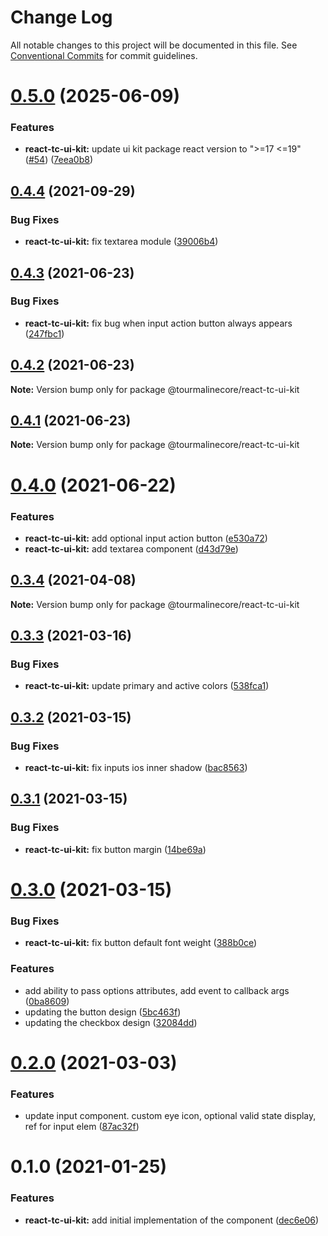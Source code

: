 # Change Log

All notable changes to this project will be documented in this file.
See [Conventional Commits](https://conventionalcommits.org) for commit guidelines.


# [0.5.0](https://github.com/TourmalineCore/React-Packages/compare/@tourmalinecore/react-tc-auth@1.0.0...@tourmalinecore/react-tc-auth@2.0.0) (2025-06-09)


### Features

* **react-tc-ui-kit:** update ui kit package react version to ">=17 <=19" ([#54](https://github.com/TourmalineCore/React-Packages/pull/54)) ([7eea0b8](https://github.com/TourmalineCore/React-Packages/pull/54/commits/7eea0b8fc02a0067e6f7f4604cbd0f0801de6619))




## [0.4.4](https://github.com/TourmalineCore/React-Packages/compare/@tourmalinecore/react-tc-ui-kit@0.4.3...@tourmalinecore/react-tc-ui-kit@0.4.4) (2021-09-29)


### Bug Fixes

* **react-tc-ui-kit:** fix textarea module ([39006b4](https://github.com/TourmalineCore/React-Packages/commit/39006b4f81dbe293dc47ee4d4b51e3576123b963))





## [0.4.3](https://github.com/TourmalineCore/React-Packages/compare/@tourmalinecore/react-tc-ui-kit@0.4.2...@tourmalinecore/react-tc-ui-kit@0.4.3) (2021-06-23)


### Bug Fixes

* **react-tc-ui-kit:** fix bug when input action button always appears ([247fbc1](https://github.com/TourmalineCore/React-Packages/commit/247fbc19864e109b5bb6f244eb6634a1c8116fc4))





## [0.4.2](https://github.com/TourmalineCore/React-Packages/compare/@tourmalinecore/react-tc-ui-kit@0.4.0...@tourmalinecore/react-tc-ui-kit@0.4.2) (2021-06-23)

**Note:** Version bump only for package @tourmalinecore/react-tc-ui-kit





## [0.4.1](https://github.com/TourmalineCore/React-Packages/compare/@tourmalinecore/react-tc-ui-kit@0.4.0...@tourmalinecore/react-tc-ui-kit@0.4.1) (2021-06-23)

**Note:** Version bump only for package @tourmalinecore/react-tc-ui-kit





# [0.4.0](https://github.com/TourmalineCore/React-Packages/compare/@tourmalinecore/react-tc-ui-kit@0.3.4...@tourmalinecore/react-tc-ui-kit@0.4.0) (2021-06-22)


### Features

* **react-tc-ui-kit:** add optional input action button ([e530a72](https://github.com/TourmalineCore/React-Packages/commit/e530a72d13b5582b93c7ac1b115b0971d266a1f7))
* **react-tc-ui-kit:** add textarea component ([d43d79e](https://github.com/TourmalineCore/React-Packages/commit/d43d79ed202a67e78c33fdba6384d49fb09d27f4))





## [0.3.4](https://github.com/TourmalineCore/React-Packages/compare/@tourmalinecore/react-tc-ui-kit@0.3.3...@tourmalinecore/react-tc-ui-kit@0.3.4) (2021-04-08)

**Note:** Version bump only for package @tourmalinecore/react-tc-ui-kit





## [0.3.3](https://github.com/TourmalineCore/React-Packages/compare/@tourmalinecore/react-tc-ui-kit@0.3.2...@tourmalinecore/react-tc-ui-kit@0.3.3) (2021-03-16)


### Bug Fixes

* **react-tc-ui-kit:** update primary and active colors ([538fca1](https://github.com/TourmalineCore/React-Packages/commit/538fca1fe52dac5eb8d70dbf941a05b03e3b41f5))





## [0.3.2](https://github.com/TourmalineCore/React-Packages/compare/@tourmalinecore/react-tc-ui-kit@0.3.1...@tourmalinecore/react-tc-ui-kit@0.3.2) (2021-03-15)


### Bug Fixes

* **react-tc-ui-kit:** fix inputs ios inner shadow ([bac8563](https://github.com/TourmalineCore/React-Packages/commit/bac8563abd8eb628135ed7543bc68bd3d8f2c7e5))





## [0.3.1](https://github.com/TourmalineCore/React-Packages/compare/@tourmalinecore/react-tc-ui-kit@0.3.0...@tourmalinecore/react-tc-ui-kit@0.3.1) (2021-03-15)


### Bug Fixes

* **react-tc-ui-kit:** fix button margin ([14be69a](https://github.com/TourmalineCore/React-Packages/commit/14be69a9728adc4659a9690687dcd69ad9c3e930))





# [0.3.0](https://github.com/TourmalineCore/React-Packages/compare/@tourmalinecore/react-tc-ui-kit@0.2.0...@tourmalinecore/react-tc-ui-kit@0.3.0) (2021-03-15)


### Bug Fixes

* **react-tc-ui-kit:** fix button default font weight ([388b0ce](https://github.com/TourmalineCore/React-Packages/commit/388b0ce36311ad521d89b0cc9869edc43531c738))


### Features

* add ability to pass options attributes, add event to callback args ([0ba8609](https://github.com/TourmalineCore/React-Packages/commit/0ba8609811b3afda476f9fea66c280990cd5daa9))
* updating the button design ([5bc463f](https://github.com/TourmalineCore/React-Packages/commit/5bc463f0769629794c85af8f21fda4aa03a51303))
* updating the checkbox design ([32084dd](https://github.com/TourmalineCore/React-Packages/commit/32084dd5775ac16b90809fdd02f6a2bbbbff9d6e))





# [0.2.0](https://github.com/TourmalineCore/React-Packages/compare/@tourmalinecore/react-tc-ui-kit@0.1.0...@tourmalinecore/react-tc-ui-kit@0.2.0) (2021-03-03)


### Features

* update input component. custom eye icon, optional valid state display, ref for input elem ([87ac32f](https://github.com/TourmalineCore/React-Packages/commit/87ac32faff0b49bd38f0025d02d7d6bc5f3bf2b6))





# 0.1.0 (2021-01-25)


### Features

* **react-tc-ui-kit:** add initial implementation of the component ([dec6e06](https://github.com/TourmalineCore/React-Packages/commit/dec6e0630e088749761d65dfa603da0cac1169ed))
